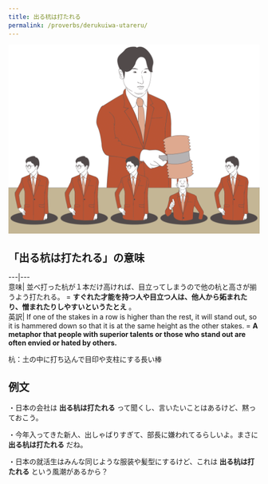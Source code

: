 ```yaml
---
title: 出る杭は打たれる
permalink: /proverbs/derukuiwa-utareru/
---
```


![](/assets/images/proverbs/derukuiwa-utareru-1024x768.png)

## 「出る杭は打たれる」の意味

---|---  
意味| 並べ打った杭が１本だけ高ければ、目立ってしまうので他の杭と高さが揃うよう打たれる。 = **すぐれた才能を持つ人や目立つ人は、他人から妬まれたり、憎まれたりしやすいというたとえ** 。  
英訳| If one of the stakes in a row is higher than the rest, it will stand out, so it is hammered down so that it is at the same height as the other stakes.  = **A metaphor that people with superior talents or those who stand out are often envied or hated by others.**  
  
杭：土の中に打ち込んで目印や支柱にする長い棒

## 例文

・日本の会社は **出る杭は打たれる** って聞くし、言いたいことはあるけど、黙っておこう。

・今年入ってきた新人、出しゃばりすぎて、部長に嫌われてるらしいよ。まさに **出る杭は打たれる** だね。

・日本の就活生はみんな同じような服装や髪型にするけど、これは **出る杭は打たれる** という風潮があるから？
